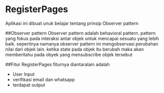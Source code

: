 # RegisterPages
Aplikasi ini dibuat unuk belajar tentang prinsip Observer pattern

##Observer pattern
Observer pattern adalah behavioral pattern. pattern yang fokus pada interaksi antar objek untuk mencapai sesuatu yang lebih baik. sepertinya namanya observer pattern ini mengobservasi perubahan nilai dari objek lain. ketika state pada objek itu berubah maka akan memberitahu pada obyek yang mensubscribe objek tersebut

##Fitur RegisterPages 
fiturnya diantaralain adalah 
- User Input
- verifikasi email dan whatsapp
- terdapat output
